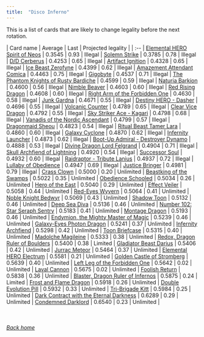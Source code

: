 ```yaml
---
title:  "Disco Inferno"
---
```


This is a list of cards that are likely to change legality before the next rotation.

| Card name | Average | Last | Projected legality |
| :-- |
[Elemental HERO Spirit of Neos](https://db.ygoprodeck.com/card/?search=Elemental%20HERO%20Spirit%20of%20Neos) | 0.3545 | 0.93 | Illegal |
[Solemn Strike](https://db.ygoprodeck.com/card/?search=Solemn%20Strike) | 0.3785 | 0.78 | Illegal |
[D/D Cerberus](https://db.ygoprodeck.com/card/?search=D/D%20Cerberus) | 0.4253 | 0.65 | Illegal |
[Artifact Ignition](https://db.ygoprodeck.com/card/?search=Artifact%20Ignition) | 0.4328 | 0.65 | Illegal |
[Ice Beast Zerofyne](https://db.ygoprodeck.com/card/?search=Ice%20Beast%20Zerofyne) | 0.4399 | 0.62 | Illegal |
[Amazement Attendant Comica](https://db.ygoprodeck.com/card/?search=Amazement%20Attendant%20Comica) | 0.4463 | 0.75 | Illegal |
[Gigobyte](https://db.ygoprodeck.com/card/?search=Gigobyte) | 0.4537 | 0.71 | Illegal |
[The Phantom Knights of Rusty Bardiche](https://db.ygoprodeck.com/card/?search=The%20Phantom%20Knights%20of%20Rusty%20Bardiche) | 0.4599 | 0.59 | Illegal |
[Naturia Barkion](https://db.ygoprodeck.com/card/?search=Naturia%20Barkion) | 0.4600 | 0.56 | Illegal |
[Nimble Beaver](https://db.ygoprodeck.com/card/?search=Nimble%20Beaver) | 0.4603 | 0.60 | Illegal |
[Red Rising Dragon](https://db.ygoprodeck.com/card/?search=Red%20Rising%20Dragon) | 0.4608 | 0.60 | Illegal |
[Right Arm of the Forbidden One](https://db.ygoprodeck.com/card/?search=Right%20Arm%20of%20the%20Forbidden%20One) | 0.4630 | 0.58 | Illegal |
[Junk Gardna](https://db.ygoprodeck.com/card/?search=Junk%20Gardna) | 0.4671 | 0.55 | Illegal |
[Destiny HERO - Dasher](https://db.ygoprodeck.com/card/?search=Destiny%20HERO%20-%20Dasher) | 0.4696 | 0.55 | Illegal |
[Volcanic Counter](https://db.ygoprodeck.com/card/?search=Volcanic%20Counter) | 0.4789 | 0.65 | Illegal |
[Clear Vice Dragon](https://db.ygoprodeck.com/card/?search=Clear%20Vice%20Dragon) | 0.4792 | 0.55 | Illegal |
[Sky Striker Ace - Kagari](https://db.ygoprodeck.com/card/?search=Sky%20Striker%20Ace%20-%20Kagari) | 0.4798 | 0.68 | Illegal |
[Vanadis of the Nordic Ascendant](https://db.ygoprodeck.com/card/?search=Vanadis%20of%20the%20Nordic%20Ascendant) | 0.4799 | 0.57 | Illegal |
[Dragonmaid Sheou](https://db.ygoprodeck.com/card/?search=Dragonmaid%20Sheou) | 0.4823 | 0.54 | Illegal |
[Ritual Beast Tamer Lara](https://db.ygoprodeck.com/card/?search=Ritual%20Beast%20Tamer%20Lara) | 0.4860 | 0.60 | Illegal |
[Galaxy Cyclone](https://db.ygoprodeck.com/card/?search=Galaxy%20Cyclone) | 0.4870 | 0.62 | Illegal |
[Infernity Launcher](https://db.ygoprodeck.com/card/?search=Infernity%20Launcher) | 0.4873 | 0.62 | Illegal |
[Boot-Up Admiral - Destroyer Dynamo](https://db.ygoprodeck.com/card/?search=Boot-Up%20Admiral%20-%20Destroyer%20Dynamo) | 0.4888 | 0.53 | Illegal |
[Divine Dragon Lord Felgrand](https://db.ygoprodeck.com/card/?search=Divine%20Dragon%20Lord%20Felgrand) | 0.4904 | 0.71 | Illegal |
[Skull Archfiend of Lightning](https://db.ygoprodeck.com/card/?search=Skull%20Archfiend%20of%20Lightning) | 0.4920 | 0.54 | Illegal |
[Successor Soul](https://db.ygoprodeck.com/card/?search=Successor%20Soul) | 0.4932 | 0.60 | Illegal |
[Raidraptor - Tribute Lanius](https://db.ygoprodeck.com/card/?search=Raidraptor%20-%20Tribute%20Lanius) | 0.4937 | 0.72 | Illegal |
[Lullaby of Obedience](https://db.ygoprodeck.com/card/?search=Lullaby%20of%20Obedience) | 0.4947 | 0.69 | Illegal |
[Justice Bringer](https://db.ygoprodeck.com/card/?search=Justice%20Bringer) | 0.4981 | 0.79 | Illegal |
[Crass Clown](https://db.ygoprodeck.com/card/?search=Crass%20Clown) | 0.5000 | 0.20 | Unlimited |
[Beastking of the Swamps](https://db.ygoprodeck.com/card/?search=Beastking%20of%20the%20Swamps) | 0.5022 | 0.35 | Unlimited |
[Obedience Schooled](https://db.ygoprodeck.com/card/?search=Obedience%20Schooled) | 0.5034 | 0.26 | Unlimited |
[Hero of the East](https://db.ygoprodeck.com/card/?search=Hero%20of%20the%20East) | 0.5040 | 0.29 | Unlimited |
[Effect Veiler](https://db.ygoprodeck.com/card/?search=Effect%20Veiler) | 0.5058 | 0.44 | Unlimited |
[Red-Eyes Wyvern](https://db.ygoprodeck.com/card/?search=Red-Eyes%20Wyvern) | 0.5064 | 0.41 | Unlimited |
[Noble Knight Bedwyr](https://db.ygoprodeck.com/card/?search=Noble%20Knight%20Bedwyr) | 0.5069 | 0.43 | Unlimited |
[Shadow Toon](https://db.ygoprodeck.com/card/?search=Shadow%20Toon) | 0.5132 | 0.46 | Unlimited |
[Deep Sea Diva](https://db.ygoprodeck.com/card/?search=Deep%20Sea%20Diva) | 0.5136 | 0.46 | Unlimited |
[Number 102: Star Seraph Sentry](https://db.ygoprodeck.com/card/?search=Number%20102:%20Star%20Seraph%20Sentry) | 0.5183 | 0.41 | Unlimited |
[Montage Dragon](https://db.ygoprodeck.com/card/?search=Montage%20Dragon) | 0.5193 | 0.46 | Unlimited |
[Endymion, the Mighty Master of Magic](https://db.ygoprodeck.com/card/?search=Endymion,%20the%20Mighty%20Master%20of%20Magic) | 0.5239 | 0.46 | Unlimited |
[Galaxy-Eyes Photon Dragon](https://db.ygoprodeck.com/card/?search=Galaxy-Eyes%20Photon%20Dragon) | 0.5241 | 0.37 | Unlimited |
[Infernity Archfiend](https://db.ygoprodeck.com/card/?search=Infernity%20Archfiend) | 0.5298 | 0.42 | Unlimited |
[Toon Briefcase](https://db.ygoprodeck.com/card/?search=Toon%20Briefcase) | 0.5315 | 0.40 | Unlimited |
[Madolche Magileine](https://db.ygoprodeck.com/card/?search=Madolche%20Magileine) | 0.5333 | 0.38 | Unlimited |
[Redox, Dragon Ruler of Boulders](https://db.ygoprodeck.com/card/?search=Redox,%20Dragon%20Ruler%20of%20Boulders) | 0.5400 | 0.38 | Limited |
[Gladiator Beast Darius](https://db.ygoprodeck.com/card/?search=Gladiator%20Beast%20Darius) | 0.5406 | 0.42 | Unlimited |
[Jurrac Meteor](https://db.ygoprodeck.com/card/?search=Jurrac%20Meteor) | 0.5464 | 0.37 | Unlimited |
[Elemental HERO Electrum](https://db.ygoprodeck.com/card/?search=Elemental%20HERO%20Electrum) | 0.5581 | 0.21 | Unlimited |
[Golden Castle of Stromberg](https://db.ygoprodeck.com/card/?search=Golden%20Castle%20of%20Stromberg) | 0.5639 | 0.40 | Unlimited |
[Left Leg of the Forbidden One](https://db.ygoprodeck.com/card/?search=Left%20Leg%20of%20the%20Forbidden%20One) | 0.5642 | 0.02 | Unlimited |
[Laval Cannon](https://db.ygoprodeck.com/card/?search=Laval%20Cannon) | 0.5675 | 0.02 | Unlimited |
[Foolish Return](https://db.ygoprodeck.com/card/?search=Foolish%20Return) | 0.5838 | 0.36 | Unlimited |
[Blaster, Dragon Ruler of Infernos](https://db.ygoprodeck.com/card/?search=Blaster,%20Dragon%20Ruler%20of%20Infernos) | 0.5875 | 0.24 | Limited |
[Frost and Flame Dragon](https://db.ygoprodeck.com/card/?search=Frost%20and%20Flame%20Dragon) | 0.5918 | 0.26 | Unlimited |
[Double Evolution Pill](https://db.ygoprodeck.com/card/?search=Double%20Evolution%20Pill) | 0.5932 | 0.33 | Unlimited |
[Tri-Brigade Kitt](https://db.ygoprodeck.com/card/?search=Tri-Brigade%20Kitt) | 0.5984 | 0.25 | Unlimited |
[Dark Contract with the Eternal Darkness](https://db.ygoprodeck.com/card/?search=Dark%20Contract%20with%20the%20Eternal%20Darkness) | 0.6289 | 0.29 | Unlimited |
[Condemned Darklord](https://db.ygoprodeck.com/card/?search=Condemned%20Darklord) | 0.6540 | 0.23 | Unlimited |

<br>

###### [Back home](index)